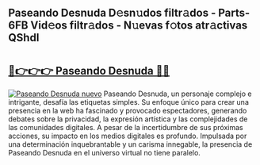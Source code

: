 ## Paseando Desnuda D𝚎sn𝚞dos filtr𝚊dos - Parts-6FB Vid𝚎os filtr𝚊dos - N𝚞evas f𝚘tos atr𝚊ctivas QShdl

# <h2><a href="http://mb1s4n.tromn.icu/?c=Paseando+Desnuda">🔗👉👉👉 Paseando Desnuda 🔗🔗</a></h2>

[![Paseando Desnuda nuevo](https://i.imgur.com/pEAQMta.gif)](http://mb1s4n.tromn.icu/?c=Paseando+Desnuda)
Paseando Desnuda, un personaje complejo e intrigante, desafía las etiquetas simples. Su enfoque único para crear una presencia en la web ha fascinado y provocado espectadores, generando debates sobre la privacidad, la expresión artística y las complejidades de las comunidades digitales. A pesar de la incertidumbre de sus próximas acciones, su impacto en los medios digitales es profundo. Impulsada por una determinación inquebrantable y un carisma innegable, la presencia de Paseando Desnuda en el universo virtual no tiene paralelo.
